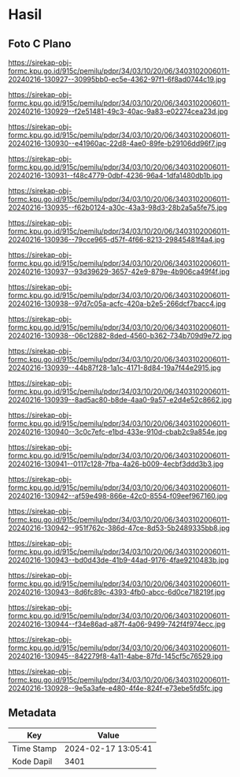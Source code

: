 # Hasil

## Foto C Plano

https://sirekap-obj-formc.kpu.go.id/915c/pemilu/pdpr/34/03/10/20/06/3403102006011-20240216-130927--30995bb0-ec5e-4362-97f1-6f8ad0744c19.jpg

https://sirekap-obj-formc.kpu.go.id/915c/pemilu/pdpr/34/03/10/20/06/3403102006011-20240216-130929--f2e51481-49c3-40ac-9a83-e02274cea23d.jpg

https://sirekap-obj-formc.kpu.go.id/915c/pemilu/pdpr/34/03/10/20/06/3403102006011-20240216-130930--e41960ac-22d8-4ae0-89fe-b29106dd96f7.jpg

https://sirekap-obj-formc.kpu.go.id/915c/pemilu/pdpr/34/03/10/20/06/3403102006011-20240216-130931--f48c4779-0dbf-4236-96a4-1dfa1480db1b.jpg

https://sirekap-obj-formc.kpu.go.id/915c/pemilu/pdpr/34/03/10/20/06/3403102006011-20240216-130935--f62b0124-a30c-43a3-98d3-28b2a5a5fe75.jpg

https://sirekap-obj-formc.kpu.go.id/915c/pemilu/pdpr/34/03/10/20/06/3403102006011-20240216-130936--79cce965-d57f-4f66-8213-29845481f4a4.jpg

https://sirekap-obj-formc.kpu.go.id/915c/pemilu/pdpr/34/03/10/20/06/3403102006011-20240216-130937--93d39629-3657-42e9-879e-4b906ca49f4f.jpg

https://sirekap-obj-formc.kpu.go.id/915c/pemilu/pdpr/34/03/10/20/06/3403102006011-20240216-130938--97d7c05a-acfc-420a-b2e5-266dcf7bacc4.jpg

https://sirekap-obj-formc.kpu.go.id/915c/pemilu/pdpr/34/03/10/20/06/3403102006011-20240216-130938--06c12882-8ded-4560-b362-734b709d9e72.jpg

https://sirekap-obj-formc.kpu.go.id/915c/pemilu/pdpr/34/03/10/20/06/3403102006011-20240216-130939--44b87f28-1a1c-4171-8d84-19a7f44e2915.jpg

https://sirekap-obj-formc.kpu.go.id/915c/pemilu/pdpr/34/03/10/20/06/3403102006011-20240216-130939--8ad5ac80-b8de-4aa0-9a57-e2d4e52c8662.jpg

https://sirekap-obj-formc.kpu.go.id/915c/pemilu/pdpr/34/03/10/20/06/3403102006011-20240216-130940--3c0c7efc-e1bd-433e-910d-cbab2c9a854e.jpg

https://sirekap-obj-formc.kpu.go.id/915c/pemilu/pdpr/34/03/10/20/06/3403102006011-20240216-130941--0117c128-7fba-4a26-b009-4ecbf3ddd3b3.jpg

https://sirekap-obj-formc.kpu.go.id/915c/pemilu/pdpr/34/03/10/20/06/3403102006011-20240216-130942--af59e498-866e-42c0-8554-f09eef967160.jpg

https://sirekap-obj-formc.kpu.go.id/915c/pemilu/pdpr/34/03/10/20/06/3403102006011-20240216-130942--951f762c-386d-47ce-8d53-5b2489335bb8.jpg

https://sirekap-obj-formc.kpu.go.id/915c/pemilu/pdpr/34/03/10/20/06/3403102006011-20240216-130943--bd0d43de-41b9-44ad-9176-4fae9210483b.jpg

https://sirekap-obj-formc.kpu.go.id/915c/pemilu/pdpr/34/03/10/20/06/3403102006011-20240216-130943--8d6fc89c-4393-4fb0-abcc-6d0ce718219f.jpg

https://sirekap-obj-formc.kpu.go.id/915c/pemilu/pdpr/34/03/10/20/06/3403102006011-20240216-130944--f34e86ad-a87f-4a06-9499-742f4f974ecc.jpg

https://sirekap-obj-formc.kpu.go.id/915c/pemilu/pdpr/34/03/10/20/06/3403102006011-20240216-130945--842279f8-4a11-4abe-87fd-145cf5c76529.jpg

https://sirekap-obj-formc.kpu.go.id/915c/pemilu/pdpr/34/03/10/20/06/3403102006011-20240216-130928--9e5a3afe-e480-4f4e-824f-e73ebe5fd5fc.jpg


## Metadata

| Key        | Value               |
| ---------- | ------------------- |
| Time Stamp | 2024-02-17 13:05:41 |
| Kode Dapil | 3401                |



